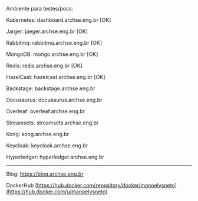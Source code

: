 
Ambiente para testes/pocs:

Kubernetes: dashboard.archse.eng.br [OK]

Jarger: jaeger.archse.eng.br [OK]

Rabbitmq: rabbitmq.archse.eng.br [OK]

MongoDB: mongo.archse.eng.br [OK]

Redis: redis.archse.eng.br [OK]

HazelCast: hazelcast.archse.eng.br [OK]

Backstage: backstage.archse.eng.br

Docusaurus: docusaurus.archse.eng.br

Overleaf: overleaf.archse.eng.br

Streamsets: streamsets.archse.eng.br

Kong: kong.archse.eng.br

Keycloak: keycloak.archse.eng.br

Hyperledger: hyperledger.archse.eng.br

------------------------------------------------------------------------------------------------------------------------
Blog: https://blog.archse.eng.br

DockerHub  [https://hub.docker.com/repository/docker/manoelvsneto](https://hub.docker.com/u/manoelvsneto)
